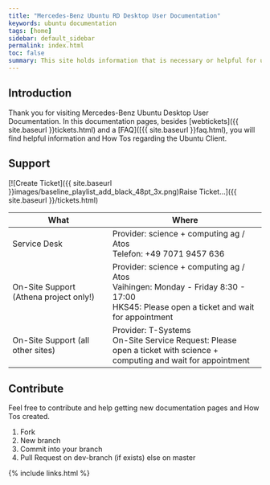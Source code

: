 ```yaml
---
title: "Mercedes-Benz Ubuntu RD Desktop User Documentation"
keywords: ubuntu documentation
tags: [home]
sidebar: default_sidebar
permalink: index.html
toc: false
summary: This site holds information that is necessary or helpful for users of the Mercedes-Benz RD Ubuntu Desktop. This documentation is only for the RD Ubuntu client.
---
```


## Introduction

Thank you for visiting Mercedes-Benz Ubuntu Desktop User Documentation. In this documentation pages, besides [webtickets]({{ site.baseurl }}tickets.html) and a [FAQ]([{{ site.baseurl }}faq.html), you will find helpful information and How Tos regarding the Ubuntu Client.

## Support

[![Create Ticket]({{ site.baseurl }}images/baseline_playlist_add_black_48pt_3x.png)Raise Ticket...]({{ site.baseurl }}/tickets.html)

| What | Where |
|------|---------|
| Service Desk | Provider: science + computing ag / Atos <br>Telefon: +49 7071 9457 636 |
| On-Site Support (Athena project only!) | Provider: science + computing ag / Atos <br>Vaihingen: Monday - Friday 8:30 - 17:00 <br>HKS45: Please open a ticket and wait for appointment |
| On-Site Support (all other sites)     | Provider: T-Systems <br>On-Site Service Request: Please open a ticket with science + <br>computing and wait for appointment |

## Contribute

Feel free to contribute and help getting new documentation pages and How Tos created.

1. Fork
2. New branch
3. Commit into your branch
4. Pull Request on dev-branch (if exists) else on master

{% include links.html %}
